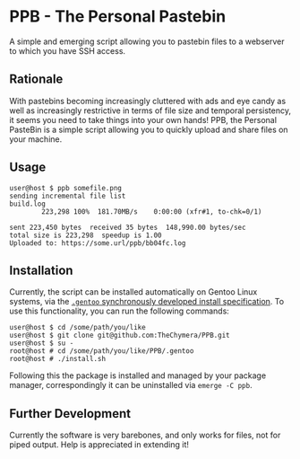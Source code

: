 # PPB - The Personal Pastebin

A simple and emerging script allowing you to pastebin files to a webserver to which you have SSH access.

## Rationale

With pastebins becoming increasingly cluttered with ads and eye candy as well as increasingly restrictive in terms of file size and temporal persistency, it seems you need to take things into your own hands!
PPB, the Personal PasteBin is a simple script allowing you to quickly upload and share files on your machine.

## Usage

```console
user@host $ ppb somefile.png
sending incremental file list
build.log
        223,298 100%  181.70MB/s    0:00:00 (xfr#1, to-chk=0/1)

sent 223,450 bytes  received 35 bytes  148,990.00 bytes/sec
total size is 223,298  speedup is 1.00
Uploaded to: https://some.url/ppb/bb04fc.log
```

## Installation

Currently, the script can be installed automatically on Gentoo Linux systems, via the [`.gentoo` synchronously developed install specification](http://chymera.eu/docs/dominik_semesterarbeit.pdf).
To use this functionality, you can run the following commands:

```console
user@host $ cd /some/path/you/like 
user@host $ git clone git@github.com:TheChymera/PPB.git 
user@host $ su -
root@host # cd /some/path/you/like/PPB/.gentoo
root@host # ./install.sh
```

Following this the package is installed and managed by your package manager, correspondingly it can be uninstalled via `emerge -C ppb`.

## Further Development

Currently the software is very barebones, and only works for files, not for piped output.
Help is appreciated in extending it!

